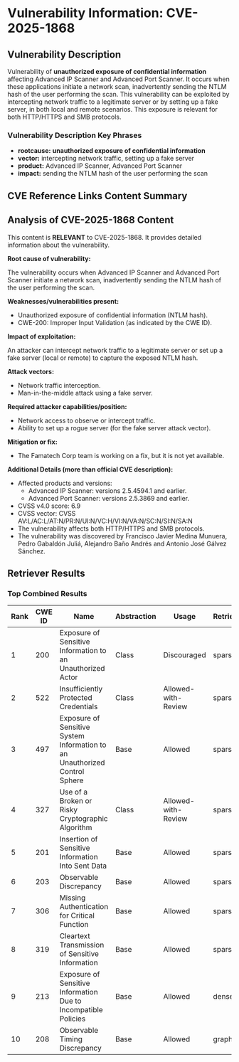 # Vulnerability Information: CVE-2025-1868

## Vulnerability Description
Vulnerability of **unauthorized exposure of confidential information** affecting Advanced IP Scanner and Advanced Port Scanner. It occurs when these applications initiate a network scan, inadvertently sending the NTLM hash of the user performing the scan. This vulnerability can be exploited by intercepting network traffic to a legitimate server or by setting up a fake server, in both local and remote scenarios. This exposure is relevant for both HTTP/HTTPS and SMB protocols.

### Vulnerability Description Key Phrases
- **rootcause:** **unauthorized exposure of confidential information**
- **vector:** intercepting network traffic, setting up a fake server
- **product:** Advanced IP Scanner, Advanced Port Scanner
- **impact:** sending the NTLM hash of the user performing the scan

## CVE Reference Links Content Summary
## Analysis of CVE-2025-1868 Content

This content is **RELEVANT** to CVE-2025-1868. It provides detailed information about the vulnerability.

**Root cause of vulnerability:**

The vulnerability occurs when Advanced IP Scanner and Advanced Port Scanner initiate a network scan, inadvertently sending the NTLM hash of the user performing the scan.

**Weaknesses/vulnerabilities present:**

*   Unauthorized exposure of confidential information (NTLM hash).
*   CWE-200: Improper Input Validation (as indicated by the CWE ID).

**Impact of exploitation:**

An attacker can intercept network traffic to a legitimate server or set up a fake server (local or remote) to capture the exposed NTLM hash.

**Attack vectors:**

*   Network traffic interception.
*   Man-in-the-middle attack using a fake server.

**Required attacker capabilities/position:**

*   Network access to observe or intercept traffic.
*   Ability to set up a rogue server (for the fake server attack vector).

**Mitigation or fix:**

*   The Famatech Corp team is working on a fix, but it is not yet available.

**Additional Details (more than official CVE description):**

*   Affected products and versions:
    *   Advanced IP Scanner: versions 2.5.4594.1 and earlier.
    *   Advanced Port Scanner: versions 2.5.3869 and earlier.
*   CVSS v4.0 score: 6.9
*   CVSS vector: CVSS AV:L/AC:L/AT:N/PR:N/UI:N/VC:H/VI:N/VA:N/SC:N/SI:N/SA:N
*   The vulnerability affects both HTTP/HTTPS and SMB protocols.
*   The vulnerability was discovered by Francisco Javier Medina Munuera, Pedro Gabaldón Juliá, Alejandro Baño Andrés and Antonio José Gálvez Sánchez.

## Retriever Results

### Top Combined Results

| Rank | CWE ID | Name | Abstraction | Usage  | Retrievers | Individual Scores |
|------|--------|------|-------------|-------|------------|-------------------|
| 1 | 200 | Exposure of Sensitive Information to an Unauthorized Actor | Class | Discouraged | sparse | 0.419 |
| 2 | 522 | Insufficiently Protected Credentials | Class | Allowed-with-Review | sparse | 0.406 |
| 3 | 497 | Exposure of Sensitive System Information to an Unauthorized Control Sphere | Base | Allowed | sparse | 0.394 |
| 4 | 327 | Use of a Broken or Risky Cryptographic Algorithm | Class | Allowed-with-Review | sparse | 0.390 |
| 5 | 201 | Insertion of Sensitive Information Into Sent Data | Base | Allowed | sparse | 0.388 |
| 6 | 203 | Observable Discrepancy | Base | Allowed | sparse | 0.388 |
| 7 | 306 | Missing Authentication for Critical Function | Base | Allowed | sparse | 0.386 |
| 8 | 319 | Cleartext Transmission of Sensitive Information | Base | Allowed | sparse | 0.385 |
| 9 | 213 | Exposure of Sensitive Information Due to Incompatible Policies | Base | Allowed | dense | 0.543 |
| 10 | 208 | Observable Timing Discrepancy | Base | Allowed | graph | 0.003 |

